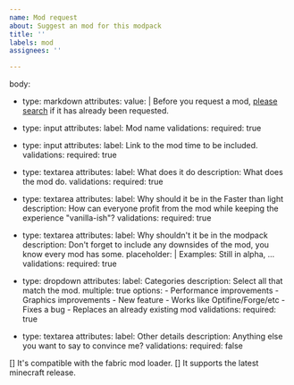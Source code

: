 ```yaml
---
name: Mod request
about: Suggest an mod for this modpack
title: ''
labels: mod
assignees: ''

---
```


body:
- type: markdown
  attributes:
    value: |
      Before you request a mod, [please search](https://github.com/lalamapaka/faster-than-light/issues) if it has already been requested.

- type: input
  attributes:
    label: Mod name
  validations:
    required: true

- type: input
  attributes:
    label: Link to the mod
time to be included.
  validations:
    required: true

- type: textarea
  attributes:
    label: What does it do
    description: What does the mod do. 
  validations:
    required: true

- type: textarea
  attributes:
    label: Why should it be in the Faster than light
    description: How can everyone profit from the mod while keeping the experience "vanilla-ish"?
  validations:
    required: true

- type: textarea
  attributes:
    label: Why shouldn't it be in the modpack
    description: Don't forget to include any downsides of the mod, you know every mod has some.
    placeholder: |
      Examples: Still in alpha, ...
  validations:
      required: true

- type: dropdown
  attributes:
    label: Categories
    description: Select all that match the mod.
    multiple: true
    options:
      - Performance improvements
      - Graphics improvements
      - New feature
      - Works like Optifine/Forge/etc
      - Fixes a bug
      - Replaces an already existing mod
  validations:
    required: true
    
- type: textarea
  attributes:
    label: Other details
    description: Anything else you want to say to convince me?
  validations:
    required: false

[] It's compatible with the fabric mod loader.
[] It supports the latest minecraft release.
